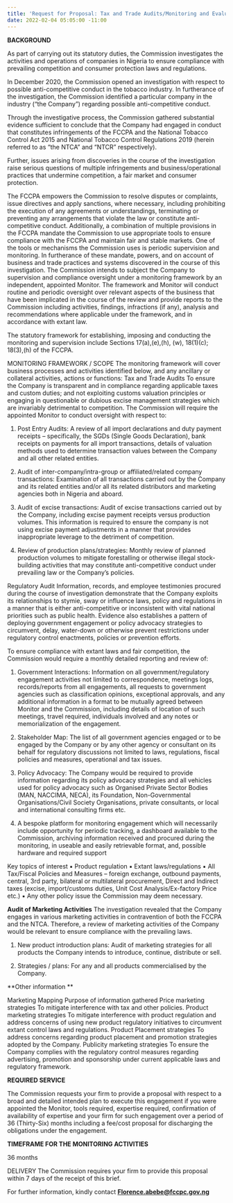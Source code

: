 ```yaml
---
title: 'Request for Proposal: Tax and Trade Audits/Monitoring and Evaluation'
date: 2022-02-04 05:05:00 -11:00
---
```


**BACKGROUND**

As part of carrying out its statutory duties, the Commission investigates the activities and operations of companies in Nigeria to ensure compliance with prevailing competition and consumer protection laws and regulations. 


In December 2020, the Commission opened an investigation with respect to possible anti-competitive conduct in the tobacco industry. In furtherance of the investigation, the Commission identified a particular company in the industry (“the Company”) regarding possible anti-competitive conduct. 


Through the investigative process, the Commission gathered substantial evidence sufficient to conclude that the Company had engaged in conduct that constitutes infringements of the FCCPA and the National Tobacco Control Act 2015 and National Tobacco Control Regulations 2019 (herein referred to as “the NTCA” and “NTCR” respectively).


Further, issues arising from discoveries in the course of the investigation raise serious questions of multiple infringements and business/operational practices that undermine competition, a fair market and consumer protection.


The FCCPA empowers the Commission to resolve disputes or complaints, issue directives and apply sanctions, where necessary, including prohibiting the execution of any agreements or understandings, terminating or preventing any arrangements that violate the law or constitute anti-competitive conduct. Additionally, a combination of multiple provisions in the FCCPA mandate the Commission to use appropriate tools to ensure compliance with the FCCPA and maintain fair and stable markets. One of the tools or mechanisms the Commission uses is periodic supervision and monitoring.  In furtherance of these mandate, powers, and on account of business and trade practices and systems discovered in the course of this investigation.  The Commission intends to subject the Company to supervision and compliance oversight under a monitoring framework by an independent, appointed Monitor. The framework and Monitor will conduct routine and periodic oversight over relevant aspects of the business that have been implicated in the course of the review and provide reports to the Commission including activities, findings, infractions (if any), analysis and recommendations where applicable under the framework, and in accordance with extant law. 


The statutory framework for establishing, imposing and conducting the monitoring and supervision include Sections 17(a),(e),(h), (w), 18(1)(c); 18(3),(h) of the FCCPA.


MONITORING FRAMEWORK / SCOPE
The monitoring framework will cover business processes and activities identified below, and any ancillary or collateral activities, actions or functions:
Tax and Trade Audits
To ensure the Company is transparent and in compliance regarding applicable taxes and custom duties; and not exploiting customs valuation principles or engaging in questionable or dubious excise management strategies which are invariably detrimental to competition. The Commission will require the appointed Monitor to conduct oversight with respect to:


1.	Post Entry Audits: A review of all import declarations and duty payment receipts – specifically, the SGDs (Single Goods Declaration), bank receipts on payments for all import transactions, details of valuation methods used to determine transaction values between the Company and all other related entities. 


2.	Audit of inter-company/intra-group or affiliated/related company transactions:  Examination of all transactions carried out by the Company and its related entities and/or all its related distributors and marketing agencies both in Nigeria and aboard.


3.	Audit of excise transactions: Audit of excise transactions carried out by the Company, including excise payment receipts versus production volumes. This information is required to ensure the company is not using excise payment adjustments in a manner that provides inappropriate leverage to the detriment of competition. 


4.	Review of production plans/strategies: Monthly review of planned production volumes to mitigate forestalling or otherwise illegal stock-building activities that may constitute anti-competitive conduct under prevailing law or the Company’s policies.   



Regulatory Audit
Information, records, and employee testimonies procured during the course of investigation demonstrate that the Company exploits its relationships to stymie, sway or influence laws, policy and regulations in a manner that is either anti-competitive or inconsistent with vital national priorities such as public health. Evidence also establishes a pattern of deploying government engagement or policy advocacy strategies to circumvent, delay, water-down or otherwise prevent restrictions under regulatory control enactments, policies or prevention efforts. 


To ensure compliance with extant laws and fair competition, the Commission would require a monthly detailed reporting and review of:


1.	Government Interactions: Information on all government/regulatory engagement activities not limited to correspondence, meetings logs, records/reports from all engagements, all requests to government agencies such as classification opinions, exceptional approvals, and any additional information in a format to be mutually agreed between Monitor and the Commission, including details of location of such meetings, travel required, individuals involved and any notes or memorialization of the engagement.


2.	Stakeholder Map: The list of all government agencies engaged or to be engaged by the Company or by any other agency or consultant on its behalf for regulatory discussions not limited to laws, regulations, fiscal policies and measures, operational and tax issues.


3.	Policy Advocacy: The Company would be required to provide information regarding its policy advocacy strategies and all vehicles used for policy advocacy such as Organised Private Sector Bodies (MAN, NACCIMA, NECA), its Foundation, Non-Governmental Organisations/Civil Society Organisations, private consultants, or local and international consulting firms etc. 


4.	A bespoke platform for monitoring engagement which will necessarily include opportunity for periodic tracking, a dashboard available to the Commission, archiving information received and procured during the monitoring, in useable and easily retrievable format, and, possible hardware and required support

Key topics of interest 
▪	Product regulation 
▪	Extant laws/regulations
▪	All Tax/Fiscal Policies and Measures – foreign exchange, outbound payments, central, 3rd party, bilateral or multilateral procurement, Direct and Indirect taxes (excise, import/customs duties, Unit Cost Analysis/Ex-factory Price etc.)
▪	Any other policy issue the Commission may deem necessary.

**Audit of Marketing Activities**
The investigation revealed that the Company engages in various marketing activities in contravention of both the FCCPA and the NTCA. Therefore, a review of marketing activities of the Company would be relevant to ensure compliance with the prevailing laws.

1.	New product introduction plans: Audit of marketing strategies for all products the Company intends to introduce, continue, distribute or sell.

2.	Strategies / plans:  For any and all products commercialised by the Company.


**Other information **

Marketing Mapping	Purpose of information gathered
Price marketing strategies	To mitigate interference with tax and other policies.
Product marketing strategies	To mitigate interference with product regulation and address concerns of using new product regulatory initiatives to circumvent extant control laws and regulations.
Product Placement strategies	To address concerns regarding product placement and promotion strategies adopted by the Company.
Publicity marketing strategies	To ensure the Company complies with the regulatory control measures regarding advertising, promotion and sponsorship under current applicable laws and regulatory framework. 




**REQUIRED SERVICE**

The Commission requests your firm to provide a proposal with respect to a broad and detailed intended plan to execute this engagement if you were appointed the Monitor, tools required, expertise required, confirmation of availability of expertise and your firm for such engagement over a period of 36 (Thirty-Six) months including a fee/cost proposal for discharging the obligations under the engagement.  

**TIMEFRAME FOR THE MONITORING ACTIVITIES**

36 months 

DELIVERY
The Commission requires your firm to provide this proposal within 7 days of the receipt of this brief. 

For further information, kindly contact **Florence.abebe@fccpc.gov.ng**



